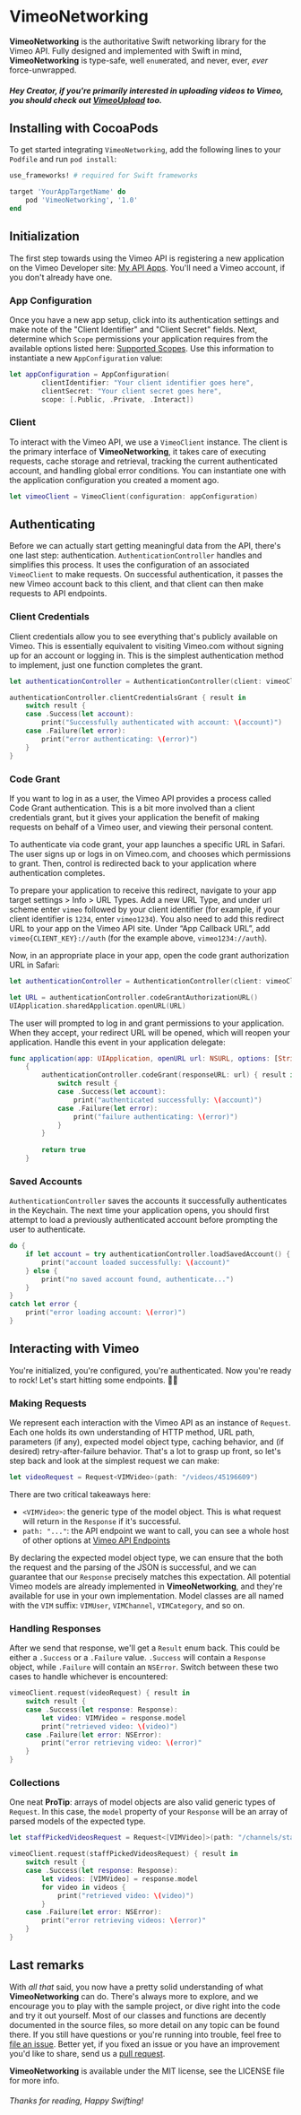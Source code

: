 # VimeoNetworking

**VimeoNetworking** is the authoritative Swift networking library for the Vimeo API.  Fully designed and implemented with Swift in mind, **VimeoNetworking** is type-safe, well `enum`erated, and never, ever, *ever* force-unwrapped. 

##### Hey Creator, if you're primarily interested in uploading videos to Vimeo, you should check out [VimeoUpload](https://github.com/vimeo/VimeoUpload) too.

## Installing with CocoaPods

To get started integrating `VimeoNetworking`, add the following lines to your `Podfile` and run `pod install`:

```Ruby
use_frameworks! # required for Swift frameworks

target 'YourAppTargetName' do
	pod 'VimeoNetworking', '1.0'
end
```

## Initialization

The first step towards using the Vimeo API is registering a new application on the Vimeo Developer site: [My API Apps](https://developer.vimeo.com/apps).  You'll need a Vimeo account, if you don't already have one.

### App Configuration

Once you have a new app setup, click into its authentication settings and make note of the "Client Identifier" and "Client Secret" fields.  Next, determine which `Scope` permissions your application requires from the available options listed here: [Supported Scopes](https://developer.vimeo.com/api/authentication#scopes).  Use this information to instantiate a new `AppConfiguration` value:

```Swift
let appConfiguration = AppConfiguration(
		clientIdentifier: "Your client identifier goes here",
		clientSecret: "Your client secret goes here",
		scope: [.Public, .Private, .Interact])
```

### Client

To interact with the Vimeo API, we use a `VimeoClient` instance.  The client is the primary interface of **VimeoNetworking**, it takes care of executing requests, cache storage and retrieval, tracking the current authenticated account, and handling global error conditions.  You can instantiate one with the application configuration you created a moment ago.

```Swift
let vimeoClient = VimeoClient(configuration: appConfiguration)
```

## Authenticating

Before we can actually start getting meaningful data from the API, there's one last step: authentication. `AuthenticationController` handles and simplifies this process.  It uses the configuration of an associated `VimeoClient` to make requests. On successful authentication, it passes the new Vimeo account back to this client, and that client can then make requests to API endpoints.

### Client Credentials

Client credentials allow you to see everything that's publicly available on Vimeo.  This is essentially equivalent to visiting Vimeo.com without signing up for an account or logging in.  This is the simplest authentication method to implement, just one function completes the grant.

```Swift 
let authenticationController = AuthenticationController(client: vimeoClient)

authenticationController.clientCredentialsGrant { result in 
	switch result {
	case .Success(let account):
		print("Successfully authenticated with account: \(account)")
	case .Failure(let error):
		print("error authenticating: \(error)")	
	}
}
```

### Code Grant

If you want to log in as a user, the Vimeo API provides a process called Code Grant authentication.  This is a bit more involved than a client credentials grant, but it gives your application the benefit of making requests on behalf of a Vimeo user, and viewing their personal content.  

To authenticate via code grant, your app launches a specific URL in Safari.  The user signs up or logs in on Vimeo.com, and chooses which permissions to grant.  Then, control is redirected back to your application where authentication completes.

To prepare your application to receive this redirect, navigate to your app target settings > Info > URL Types.  Add a new URL Type, and under url scheme enter `vimeo` followed by your client identifier (for example, if your client identifier is `1234`, enter `vimeo1234`).  You also need to add this redirect URL to your app on the Vimeo API site.  Under “App Callback URL”, add `vimeo{CLIENT_KEY}://auth` (for the example above, `vimeo1234://auth`).

Now, in an appropriate place in your app, open the code grant authorization URL in Safari:

```Swift
let authenticationController = AuthenticationController(client: vimeoClient)

let URL = authenticationController.codeGrantAuthorizationURL()
UIApplication.sharedApplication.openURL(URL)
```

The user will prompted to log in and grant permissions to your application.  When they accept, your redirect URL will be opened, which will reopen your application.  Handle this event in your application delegate:

```Swift
func application(app: UIApplication, openURL url: NSURL, options: [String : AnyObject]) -> Bool
    {
        authenticationController.codeGrant(responseURL: url) { result in
            switch result {
            case .Success(let account):
                print("authenticated successfully: \(account)")
            case .Failure(let error):
                print("failure authenticating: \(error)")
            }
        }
        
        return true
    }
```

### Saved Accounts

`AuthenticationController` saves the accounts it successfully authenticates in the Keychain.  The next time your application opens, you should first attempt to load a previously authenticated account before prompting the user to authenticate.

```Swift
do {
	if let account = try authenticationController.loadSavedAccount() {
		print("account loaded successfully: \(account)"
	} else {
		print("no saved account found, authenticate...")
	}
}
catch let error {
	print("error loading account: \(error)")
}
```

## Interacting with Vimeo

You're initialized, you're configured, you're authenticated.  Now you're ready to rock!  Let's start hitting some endpoints. 🤘🤘

### Making Requests

We represent each interaction with the Vimeo API as an instance of `Request`.  Each one holds its own understanding of HTTP method, URL path, parameters (if any), expected model object type, caching behavior, and (if desired) retry-after-failure behavior.  That's a lot to grasp up front, so let's step back and look at the simplest request we can make:

```Swift
let videoRequest = Request<VIMVideo>(path: "/videos/45196609")
```

There are two critical takeaways here:
- `<VIMVideo>`: the generic type of the model object.  This is what request will return in the `Response` if it's successful.
- `path: "..."`: the API endpoint we want to call, you can see a whole host of other options at [Vimeo API Endpoints](https://developer.vimeo.com/api/endpoints)

By declaring the expected model object type, we can ensure that the both the request and the parsing of the JSON is successful, and we can guarantee that our `Response` precisely matches this expectation.  All potential Vimeo models are already implemented in **VimeoNetworking**, and they're available for use in your own implementation.  Model classes are all named with the `VIM` suffix: `VIMUser`, `VIMChannel`, `VIMCategory`, and so on.

### Handling Responses

After we send that response, we'll get a `Result` enum back.  This could be either a `.Success` or a `.Failure` value.  `.Success` will contain a `Response` object, while `.Failure` will contain an `NSError`.  Switch between these two cases to handle whichever is encountered:

```Swift
vimeoClient.request(videoRequest) { result in 
	switch result {
	case .Success(let response: Response):
		let video: VIMVideo = response.model
		print("retrieved video: \(video)")
	case .Failure(let error: NSError):
		print("error retrieving video: \(error)"
	}
}
```


### Collections

One neat **ProTip**: arrays of model objects are also valid generic types of `Request`.  In this case, the `model` property of your `Response` will be an array of parsed models of the expected type.

```Swift
let staffPickedVideosRequest = Request<[VIMVideo]>(path: "/channels/staffpicks/videos")

vimeoClient.request(staffPickedVideosRequest) { result in 
	switch result {
	case .Success(let response: Response):
		let videos: [VIMVideo] = response.model
		for video in videos {
			print("retrieved video: \(video)")
		}
	case .Failure(let error: NSError):
		print("error retrieving videos: \(error)"
	}
}
```


## Last remarks

With *all that* said, you now have a pretty solid understanding of what **VimeoNetworking** can do.  There's always more to explore, and we encourage you to play with the sample project, or dive right into the code and try it out yourself.  Most of our classes and functions are decently documented in the source files, so more detail on any topic can be found there.  If you still have questions or you're running into trouble, feel free to [file an issue](https://github.com/vimeo/VimeoNetworking/issues).  Better yet, if you fixed an issue or you have an improvement you'd like to share, send us a [pull request](https://github.com/vimeo/VimeoNetworking/pulls).  

**VimeoNetworking** is available under the MIT license, see the LICENSE file for more info.

###### Thanks for reading, Happy Swifting!

